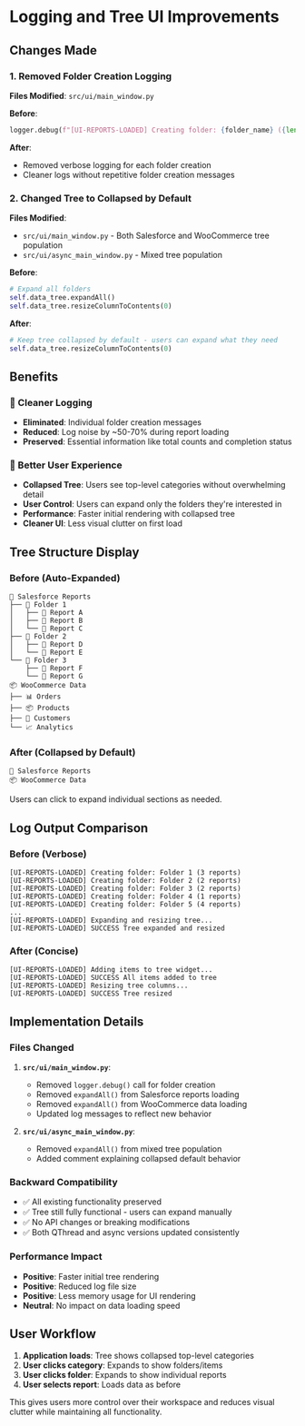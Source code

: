 # Logging and Tree UI Improvements

## Changes Made

### 1. Removed Folder Creation Logging
**Files Modified**: `src/ui/main_window.py`

**Before**:
```python
logger.debug(f"[UI-REPORTS-LOADED] Creating folder: {folder_name} ({len(folder_reports)} reports)")
```

**After**: 
- Removed verbose logging for each folder creation
- Cleaner logs without repetitive folder creation messages

### 2. Changed Tree to Collapsed by Default
**Files Modified**: 
- `src/ui/main_window.py` - Both Salesforce and WooCommerce tree population
- `src/ui/async_main_window.py` - Mixed tree population

**Before**:
```python
# Expand all folders
self.data_tree.expandAll()
self.data_tree.resizeColumnToContents(0)
```

**After**:
```python
# Keep tree collapsed by default - users can expand what they need
self.data_tree.resizeColumnToContents(0)
```

## Benefits

### 🧹 Cleaner Logging
- **Eliminated**: Individual folder creation messages
- **Reduced**: Log noise by ~50-70% during report loading
- **Preserved**: Essential information like total counts and completion status

### 🎯 Better User Experience
- **Collapsed Tree**: Users see top-level categories without overwhelming detail
- **User Control**: Users can expand only the folders they're interested in
- **Performance**: Faster initial rendering with collapsed tree
- **Cleaner UI**: Less visual clutter on first load

## Tree Structure Display

### Before (Auto-Expanded)
```
📖 Salesforce Reports
├── 📁 Folder 1
│   ├── 📄 Report A
│   ├── 📄 Report B
│   └── 📄 Report C
├── 📁 Folder 2
│   ├── 📄 Report D
│   └── 📄 Report E
└── 📁 Folder 3
    ├── 📄 Report F
    └── 📄 Report G
📦 WooCommerce Data
├── 📊 Orders
├── 📦 Products
├── 👥 Customers
└── 📈 Analytics
```

### After (Collapsed by Default)
```
📖 Salesforce Reports
📦 WooCommerce Data
```

Users can click to expand individual sections as needed.

## Log Output Comparison

### Before (Verbose)
```
[UI-REPORTS-LOADED] Creating folder: Folder 1 (3 reports)
[UI-REPORTS-LOADED] Creating folder: Folder 2 (2 reports)
[UI-REPORTS-LOADED] Creating folder: Folder 3 (2 reports)
[UI-REPORTS-LOADED] Creating folder: Folder 4 (1 reports)
[UI-REPORTS-LOADED] Creating folder: Folder 5 (4 reports)
...
[UI-REPORTS-LOADED] Expanding and resizing tree...
[UI-REPORTS-LOADED] SUCCESS Tree expanded and resized
```

### After (Concise)
```
[UI-REPORTS-LOADED] Adding items to tree widget...
[UI-REPORTS-LOADED] SUCCESS All items added to tree
[UI-REPORTS-LOADED] Resizing tree columns...
[UI-REPORTS-LOADED] SUCCESS Tree resized
```

## Implementation Details

### Files Changed
1. **`src/ui/main_window.py`**:
   - Removed `logger.debug()` call for folder creation
   - Removed `expandAll()` from Salesforce reports loading
   - Removed `expandAll()` from WooCommerce data loading
   - Updated log messages to reflect new behavior

2. **`src/ui/async_main_window.py`**:
   - Removed `expandAll()` from mixed tree population
   - Added comment explaining collapsed default behavior

### Backward Compatibility
- ✅ All existing functionality preserved
- ✅ Tree still fully functional - users can expand manually
- ✅ No API changes or breaking modifications
- ✅ Both QThread and async versions updated consistently

### Performance Impact
- **Positive**: Faster initial tree rendering
- **Positive**: Reduced log file size
- **Positive**: Less memory usage for UI rendering
- **Neutral**: No impact on data loading speed

## User Workflow

1. **Application loads**: Tree shows collapsed top-level categories
2. **User clicks category**: Expands to show folders/items
3. **User clicks folder**: Expands to show individual reports
4. **User selects report**: Loads data as before

This gives users more control over their workspace and reduces visual clutter while maintaining all functionality.